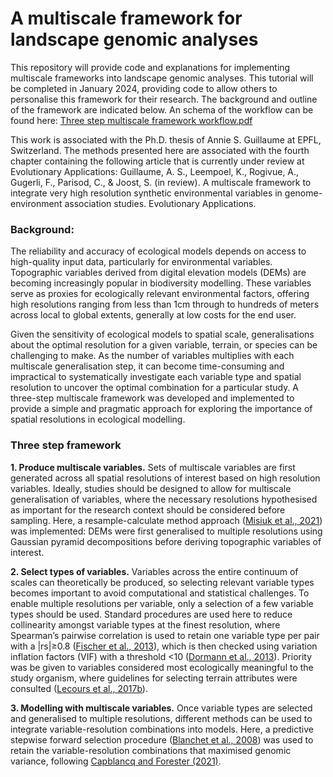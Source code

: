 # A multiscale framework for landscape genomic analyses

This repository will provide code and explanations for implementing multiscale frameworks into landscape genomic analyses. This tutorial will be completed in January 2024, providing code to allow others to personalise this framework for their research. The background and outline of the framework are indicated below. An schema of the workflow can be found here: [Three step multiscale framework workflow.pdf](https://github.com/as-guillaume/multiscale-landscape-genomics/files/13674092/Figure1-5_Box1-1.pdf)

This work is associated with the Ph.D. thesis of Annie S. Guillaume at EPFL, Switzerland. The methods presented here are associated with the fourth chapter containing the following article that is currently under review at Evolutionary Applications: 
Guillaume, A. S., Leempoel, K., Rogivue, A., Gugerli, F., Parisod, C., & Joost, S. (in review). A multiscale framework to integrate very high resolution synthetic environmental variables in genome-environment association studies. Evolutionary Applications.





 ### Background:

The reliability and accuracy of ecological models depends on access to high-quality input data, particularly for environmental variables. Topographic variables derived from digital elevation models (DEMs) are becoming increasingly popular in biodiversity modelling. These variables serve as proxies for ecologically relevant environmental factors, offering high resolutions ranging from less than 1cm through to hundreds of meters across local to global extents, generally at low costs for the end user. 

Given the sensitivity of ecological models to spatial scale, generalisations about the optimal resolution for a given variable, terrain, or species can be challenging to make. As the number of variables multiplies with each multiscale generalisation step, it can become time-consuming and impractical to systematically investigate each variable type and spatial resolution to uncover the optimal combination for a particular study. A three-step multiscale framework was developed and implemented to provide a simple and pragmatic approach for exploring the importance of spatial resolutions in ecological modelling.


 ### Three step framework
 
**1. Produce multiscale variables.** Sets of multiscale variables are first generated across all spatial resolutions of interest based on high resolution variables. Ideally, studies should be designed to allow for multiscale generalisation of variables, where the necessary resolutions hypothesised as important for the research context should be considered before sampling. Here, a resample-calculate method approach ([Misiuk et al., 2021](https://doi.org/10.1080/01490419.2021.1925789)) was implemented: DEMs were first generalised to multiple resolutions using Gaussian pyramid decompositions before deriving topographic variables of interest.

**2. Select types of variables.** Variables across the entire continuum of scales can theoretically be produced, so selecting relevant variable types becomes important to avoid computational and statistical challenges. To enable multiple resolutions per variable, only a selection of a few variable types should be used. Standard procedures are used here to reduce collinearity amongst variable types at the finest resolution, where Spearman’s pairwise correlation is used to retain one variable type per pair with a |rs|≥0.8 ([Fischer et al., 2013](https://doi.org/10.1111/mec.12521)), which is then checked using variation inflation factors (VIF) with a threshold <10 ([Dormann et al., 2013](https://doi.org/10.1111/j.1600-0587.2012.07348.x)). Priority was be given to variables considered most ecologically meaningful to the study organism, where guidelines for selecting terrain attributes were consulted ([Lecours et al., 2017b](http://dx.doi.org/10.1016/j.envsoft.2016.11.027)). 

**3. Modelling with multiscale variables.** Once variable types are selected and generalised to multiple resolutions, different methods can be used to integrate variable-resolution combinations into models. Here, a predictive stepwise forward selection procedure ([Blanchet et al., 2008](https://doi.org/10.1016/j.ecolmodel.2008.04.001)) was used to retain the variable-resolution combinations that maximised genomic variance, following [Capblancq and Forester (2021)](https://doi.org/10.1111/2041-210X.13722). 



